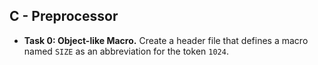 ## C - Preprocessor

- **Task 0: Object-like Macro.** Create a header file that defines a macro named `SIZE` as an abbreviation for the token `1024`.
